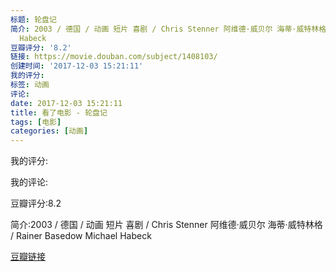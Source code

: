 ```yaml
---
标题: 轮盘记
简介: 2003 / 德国 / 动画 短片 喜剧 / Chris Stenner 阿维德·威贝尔 海蒂·威特林格 / Rainer Basedow Michael
  Habeck
豆瓣评分: '8.2'
链接: https://movie.douban.com/subject/1408103/
创建时间: '2017-12-03 15:21:11'
我的评分:
标签: 动画
评论:
date: 2017-12-03 15:21:11
title: 看了电影 - 轮盘记
tags: [电影]
categories: [动画]
---
```


我的评分:

我的评论:

豆瓣评分:8.2

简介:2003 / 德国 / 动画 短片 喜剧 / Chris Stenner 阿维德·威贝尔 海蒂·威特林格 / Rainer Basedow Michael Habeck

[豆瓣链接](https://movie.douban.com/subject/1408103/)

